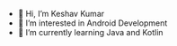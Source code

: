 - 👋 Hi, I’m Keshav Kumar
- 👀 I’m interested in Android Development
- 🌱 I’m currently learning Java and Kotlin

<!---
- 💞️ I’m looking to collaborate on ...
- 📫 How to reach me ...
--->

<!---
kkehsav/keshavk4 is a ✨ special ✨ repository because its `README.md` (this file) appears on your GitHub profile.
You can click the Preview link to take a look at your changes.
--->
